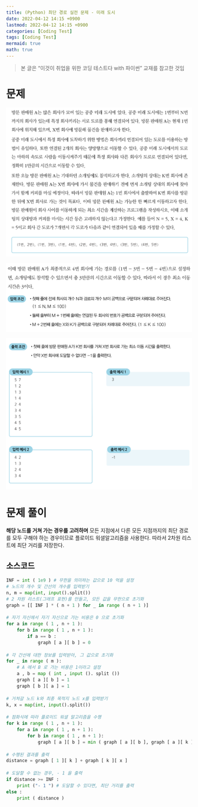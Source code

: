 ```yaml
---
title: (Python) 최단 경로 실전 문제 - 미래 도시
date: 2022-04-12 14:15 +0900
lastmod: 2022-04-12 14:15 +0900
categories: [Coding Test]
tags: [Coding Test]
mermaid: true
math: true
---
```


> 본 글은 “이것이 취업을 위한 코딩 테스트다 with 파이썬” 교재를 참고한 것임
> 

# 문제

![Untitled](/assets/img/2022-04-12-shortest%20path2/Untitled.png)

![Untitled](/assets/img/2022-04-12-shortest%20path2/Untitled%201.png)

![Untitled](/assets/img/2022-04-12-shortest%20path2/Untitled%202.png)

# 문제 풀이

**해당 노드를 거쳐 가는 경우를 고려하며** 모든 지점에서 다른 모든 지점까지의 최단 경로를 모두 구해야 하는 경우이므로 플로이드 워셜알고리즘을 사용한다. 따라서 2차원 리스트에 최단 거리를 저장한다.

## 소스코드

```python
INF = int ( 1e9 ) # 무한을 의미하는 값으로 10 억을 설정
# 노드의 개수 및 간선의 개수를 입력받기
n, m = map(int, input().split())
# 2 차원 리스트(그래프 표현)를 만들고, 모든 값을 무한으로 초기화
graph = [[ INF ] * ( n + 1 ) for _ in range ( n + 1 )]

# 자기 자신에서 자기 자신으로 가는 비용은 0 으로 초기화
for a in range ( 1 , n + 1 ):
    for b in range ( 1 , n + 1 ):
        if a == b :
            graph [ a ][ b ] = 0

# 각 간선에 대한 정보를 입력받아, 그 값으로 초기화
for _ in range ( m ):
    # A 에서 B 로 가는 비용은 1이라고 설정
    a , b = map ( int , input (). split ())
    graph [ a ][ b ] = 1
    graph [ b ][ a ] = 1

# 거쳐갈 노드 k와 최종 목적지 노드 x를 입력받기
k, x = map(int, input().split())

# 점화식에 따라 플로이드 워셜 알고리즘을 수행
for k in range ( 1 , n + 1 ):
    for a in range ( 1 , n + 1 ):
        for b in range ( 1 , n + 1 ):
            graph [ a ][ b ] = min ( graph [ a ][ b ], graph [ a ][ k ] + graph [ k ][ b ])

# 수행된 결과를 출력
distance = graph [ 1 ][ k ] + graph [ k ][ x ]

# 도달할 수 없는 경우, - 1 을 출력
if distance >= INF :
    print ("- 1 ") # 도달할 수 있다면, 최단 거리를 출력
else :
    print ( distance )
```